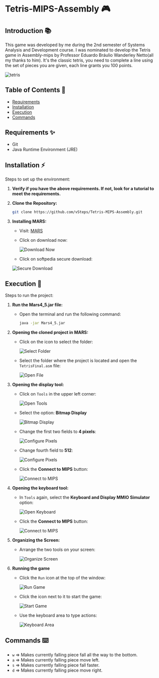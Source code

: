 # Tetris-MIPS-Assembly 🎮

## Introduction 📚

This game was developed by me during the 2nd semester of Systems Analysis and Development course. I was nominated to develop the Tetris game in Assembly-mips by Professor Eduardo Bráulio Wanderley Netto(all my thanks to him). It's the classic tetris, you need to complete a line using the set of pieces you are given, each line grants you 100 points.

![tetris](https://github.com/user-attachments/assets/65e891c8-8df2-40cd-bae9-67923ad529ba)


## Table of Contents 📑

- [Requirements](#requirements)
- [Installation](#installation)
- [Execution](#execution)
- [Commands](#commands)

## Requirements ✨

- Git
- Java Runtime Environment (JRE)

## Installation ⚡

Steps to set up the environment:

1. **Verify if you have the above requirements. If not, look for a tutorial to meet the requirements.**

2. **Clone the Repository:**

    ```bash
    git clone https://github.com/vSteps/Tetris-MIPS-Assembly.git
    ```

3. **Installing MARS:**

    - Visit: [MARS](https://www.softpedia.com/get/Programming/Coding-languages-Compilers/Vollmar-MARS.shtml#status)

    - Click on download now:
      
      ![Download Now](https://github.com/user-attachments/assets/4859e4fe-c4c1-49c5-89b5-2385f2da9dc4)

      
    - Click on softpedia secure download:

     ![Secure Download](https://github.com/user-attachments/assets/29f3599c-4c89-4b2d-adde-abe5fa036dd3)

## Execution 🚀

Steps to run the project:

1. **Run the Mars4_5.jar file:**

    - Open the terminal and run the following command:

        ```bash
        java -jar Mars4_5.jar
        ```

2. **Opening the cloned project in MARS:**

    - Click on the icon to select the folder:
      
        ![Select Folder](https://github.com/user-attachments/assets/a1118076-1725-47e5-8d97-d6e4810f225c)

    - Select the folder where the project is located and open the `TetrisFinal.asm` file:

        ![Open File](https://github.com/user-attachments/assets/09848dbe-c4e6-4723-91ba-2aced89eb981)

3. **Opening the display tool:**

    - Click on `Tools` in the upper left corner:

        ![Open Tools](https://github.com/user-attachments/assets/3b83f8d5-a722-48bc-8a7d-c8d26461870c)

    - Select the option: **Bitmap Display**
      
        ![Bitmap Display](https://github.com/user-attachments/assets/5bf93964-7af0-4272-9475-707587c40cc1)

    - Change the first two fields to **4 pixels**:

        ![Configure Pixels](https://github.com/user-attachments/assets/b1f2a27e-a201-45f5-b22a-45bbccc7f6d7)

    - Change fourth field to **512**:
      
        ![Configure Pixels](https://github.com/user-attachments/assets/fdaddff5-8f57-4a6c-ac83-f0b75eaa11b3)

    - Click the **Connect to MIPS** button:
      
        ![Connect to MIPS](https://github.com/user-attachments/assets/2e12358f-c02c-4247-bcd2-6bce76b3f796)

4. **Opening the keyboard tool:**

    - In `Tools` again, select the **Keyboard and Display MMIO Simulator** option:

        ![Open Keyboard](https://github.com/user-attachments/assets/319b8b16-9857-41d9-adca-060aba52df8a)

    - Click the **Connect to MIPS** button:
      
        ![Connect to MIPS](https://github.com/user-attachments/assets/04e4b353-c67c-4abf-a893-129e9af2c5b7)

5. **Organizing the Screen:**

    - Arrange the two tools on your screen:

        ![Organize Screen](https://github.com/user-attachments/assets/0d25fc57-8f7e-4912-a406-da23eddd36f6)

6. **Running the game**

    - Click the `Run` icon at the top of the window:
      
        ![Run Game](https://github.com/user-attachments/assets/d29cb0dc-abbc-44fa-9db3-6bb856a1c893)

    - Click the icon next to it to start the game:

        ![Start Game](https://github.com/user-attachments/assets/03400194-6244-49a0-a466-a95fb330bc69)

    - Use the keyboard area to type actions:

        ![Keyboard Area](https://github.com/user-attachments/assets/eb93184c-2e3d-4f54-bc69-04b99d998762)

## Commands ⌨️

- `w` => Makes currently falling piece fall all the way to the bottom.
- `a` => Makes currently falling piece move left.
- `s` => Makes currently falling piece fall faster.
- `d` => Makes currently falling piece move right.
